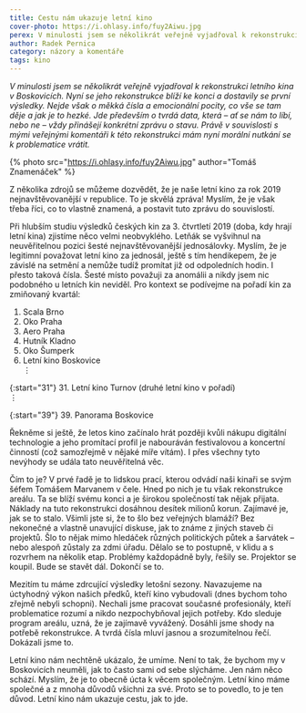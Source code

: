 ```yaml
---
title: Cestu nám ukazuje letní kino
cover-photo: https://i.ohlasy.info/fuy2Aiwu.jpg
perex: V minulosti jsem se několikrát veřejně vyjadřoval k rekonstrukci letního kina v Boskovicích. Nyní se jeho rekonstrukce blíží ke konci a dostavily se první výsledky. Jaké jsou?
author: Radek Pernica
category: názory a komentáře
tags: kino
---
```


*V minulosti jsem se několikrát veřejně vyjadřoval k rekonstrukci letního kina v Boskovicích. Nyní se jeho rekonstrukce blíží ke konci a dostavily se první výsledky. Nejde však o měkká čísla a emocionální pocity, co vše se tam děje a jak je to hezké. Jde především o tvrdá data, která – ať se nám to líbí, nebo ne – vždy přinášejí konkrétní zprávu o stavu. Právě v souvislosti s mými veřejnými komentáři k této rekonstrukci mám nyní morální nutkání se k problematice vrátit.*

{% photo src="https://i.ohlasy.info/fuy2Aiwu.jpg" author="Tomáš Znamenáček" %}

Z několika zdrojů se můžeme dozvědět, že je naše letní kino za rok 2019 nejnavštěvovanější v republice. To je skvělá zpráva! Myslím, že je však třeba říci, co to vlastně znamená, a postavit tuto zprávu do souvislostí. 

Při hlubším studiu výsledků českých kin za 3. čtvrtletí 2019 (doba, kdy hrají letní kina) zjistíme něco velmi neobvyklého. Letňák se vyšvihnul na neuvěřitelnou pozici šesté nejnavštěvovanější jednosálovky. Myslím, že je legitimní považovat letní kino za jednosál, ještě s tím hendikepem, že je závislé na setmění a nemůže tudíž promítat již od odpoledních hodin. I přesto taková čísla. Šesté místo považuji za anomálii a nikdy jsem nic podobného u letních kin neviděl. Pro kontext se podívejme na pořadí kin za zmiňovaný kvartál:

1. Scala Brno
2. Oko Praha
3. Aero Praha
4. Hutník Kladno
5. Oko Šumperk
6. Letní kino Boskovice  
⋮

{:start="31"}
31. Letní kino Turnov (druhé letní kino v pořadí)  
⋮  

{:start="39"}
39. Panorama Boskovice


Řekněme si ještě, že letos kino začínalo hrát později kvůli nákupu digitální technologie a jeho promítací profil je nabouráván festivalovou a koncertní činností (což samozřejmě v nějaké míře vítám). I přes všechny tyto nevýhody se udála tato neuvěřitelná věc. 

Čím to je? V prvé řadě je to lidskou prací, kterou odvádí naši kinaři se svým šéfem Tomášem Marvanem v čele. Hned po nich je tu však rekonstrukce areálu. Ta se blíží svému konci a je širokou společností tak nějak přijata. Náklady na tuto rekonstrukci dosáhnou desítek milionů korun. Zajímavé je, jak se to stalo. Všimli jste si, že to šlo bez veřejných blamáží? Bez nekonečné a vlastně unavující diskuse, jak to známe z jiných staveb či projektů. Šlo to nějak mimo hledáček různých politických půtek a šarvátek – nebo alespoň zůstaly za zdmi úřadu. Dělalo se to postupně, v klidu a s rozvrhem na několik etap. Problémy každopádně byly, řešily se. Projektor se koupil. Bude se stavět dál. Dokončí se to.

Mezitím tu máme zdrcující výsledky letošní sezony. Navazujeme na úctyhodný výkon našich předků, kteří kino vybudovali (dnes bychom toho zřejmě nebyli schopni). Nechali jsme pracovat současné profesionály, kteří problematice rozumí a nikdo nezpochybňoval jejich potřeby. Kdo sleduje program areálu, uzná, že je zajímavě vyvážený. Dosáhli jsme shody na potřebě rekonstrukce. A tvrdá čísla mluví jasnou a srozumitelnou řečí. Dokázali jsme to.

Letní kino nám nechtěně ukázalo, že umíme. Není to tak, že bychom my v Boskovicích neuměli, jak to často sami od sebe slýcháme. Jen nám něco schází. Myslím, že je to obecně úcta k věcem společným. Letní kino máme společné a z mnoha důvodů všichni za své. Proto se to povedlo, to je ten důvod. Letní kino nám ukazuje cestu, jak to jde.